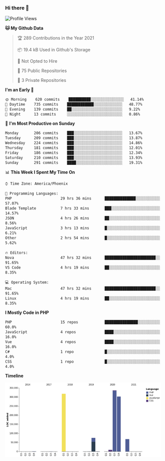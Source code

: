 ### Hi there 👋

<!--START_SECTION:waka-->
![Profile Views](http://img.shields.io/badge/Profile%20Views-5-blue)

**🐱 My Github Data** 

> 🏆 289 Contributions in the Year 2021
 > 
> 📦 19.4 kB Used in Github's Storage 
 > 
> 🚫 Not Opted to Hire
 > 
> 📜 75 Public Repositories 
 > 
> 🔑 3 Private Repositories  
 > 
**I'm an Early 🐤** 

```text
🌞 Morning    620 commits    ██████████░░░░░░░░░░░░░░░   41.14% 
🌆 Daytime    735 commits    ████████████░░░░░░░░░░░░░   48.77% 
🌃 Evening    139 commits    ██░░░░░░░░░░░░░░░░░░░░░░░   9.22% 
🌙 Night      13 commits     ░░░░░░░░░░░░░░░░░░░░░░░░░   0.86%

```
📅 **I'm Most Productive on Sunday** 

```text
Monday       206 commits    ███░░░░░░░░░░░░░░░░░░░░░░   13.67% 
Tuesday      209 commits    ███░░░░░░░░░░░░░░░░░░░░░░   13.87% 
Wednesday    224 commits    ███░░░░░░░░░░░░░░░░░░░░░░   14.86% 
Thursday     181 commits    ███░░░░░░░░░░░░░░░░░░░░░░   12.01% 
Friday       186 commits    ███░░░░░░░░░░░░░░░░░░░░░░   12.34% 
Saturday     210 commits    ███░░░░░░░░░░░░░░░░░░░░░░   13.93% 
Sunday       291 commits    ████░░░░░░░░░░░░░░░░░░░░░   19.31%

```


📊 **This Week I Spent My Time On** 

```text
⌚︎ Time Zone: America/Phoenix

💬 Programming Languages: 
PHP                      29 hrs 36 mins      ██████████████░░░░░░░░░░░   57.07% 
Blade Template           7 hrs 33 mins       ███░░░░░░░░░░░░░░░░░░░░░░   14.57% 
JSON                     4 hrs 26 mins       ██░░░░░░░░░░░░░░░░░░░░░░░   8.56% 
JavaScript               3 hrs 13 mins       █░░░░░░░░░░░░░░░░░░░░░░░░   6.21% 
Other                    2 hrs 54 mins       █░░░░░░░░░░░░░░░░░░░░░░░░   5.62%

🔥 Editors: 
Nova                     47 hrs 32 mins      ███████████████████████░░   91.65% 
VS Code                  4 hrs 19 mins       ██░░░░░░░░░░░░░░░░░░░░░░░   8.35%

💻 Operating System: 
Mac                      47 hrs 32 mins      ███████████████████████░░   91.65% 
Linux                    4 hrs 19 mins       ██░░░░░░░░░░░░░░░░░░░░░░░   8.35%

```

**I Mostly Code in PHP** 

```text
PHP                      15 repos            ███████████████░░░░░░░░░░   60.0% 
JavaScript               4 repos             ████░░░░░░░░░░░░░░░░░░░░░   16.0% 
Vue                      4 repos             ████░░░░░░░░░░░░░░░░░░░░░   16.0% 
C#                       1 repo              █░░░░░░░░░░░░░░░░░░░░░░░░   4.0% 
CSS                      1 repo              █░░░░░░░░░░░░░░░░░░░░░░░░   4.0%

```


**Timeline**

![Chart not found](https://raw.githubusercontent.com/mikebronner/mikebronner/master/charts/bar_graph.png) 


<!--END_SECTION:waka-->

<!--
**mikebronner/mikebronner** is a ✨ _special_ ✨ repository because its `README.md` (this file) appears on your GitHub profile.

Here are some ideas to get you started:

- 🔭 I’m currently working on ...
- 🌱 I’m currently learning ...
- 👯 I’m looking to collaborate on ...
- 🤔 I’m looking for help with ...
- 💬 Ask me about ...
- 📫 How to reach me: ...
- 😄 Pronouns: ...
- ⚡ Fun fact: ...
-->
